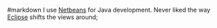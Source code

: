 #markdown
I use [Netbeans](https://netbeans.apache.org/) for Java development. Never liked
the way [Eclipse](https://www.eclipse.org/) shifts the views around;
